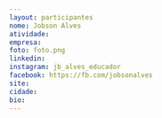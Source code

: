 ```yaml
---
layout: participantes
nome: Jobson Alves
atividade: 
empresa: 
foto: foto.png
linkedin: 
instagram: jb_alves_educador
facebook: https://fb.com/jobsonalves
site: 
cidade:
bio: 
---
```

